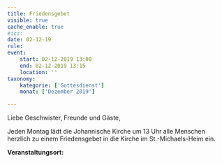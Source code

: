 ```yaml
---
title: Friedensgebet
visible: true
cache_enable: true
#ics: 
date: 02-12-19
rule: 
event:
	start: 02-12-2019 13:00
	end: 02-12-2019 13:15
	location: ''
taxonomy:
	kategorie: ['Gottesdienst']
	monat: ['Dezember 2019']

---
```

Liebe Geschwister, Freunde und Gäste,

Jeden Montag lädt die Johannische Kirche um 13 Uhr alle Menschen herzlich zu einem Friedensgebet in die Kirche im St.-Michaels-Heim ein.



**Veranstaltungsort:** 

